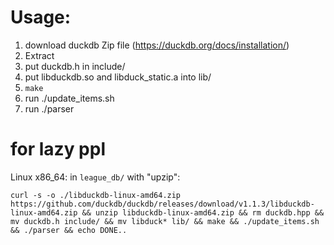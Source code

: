 # Usage:
1. download duckdb Zip file (https://duckdb.org/docs/installation/)
2. Extract
3. put duckdb.h in include/
4. put libduckdb.so and libduck_static.a into lib/
5. `make`
6. run ./update_items.sh
7. run ./parser
# for lazy ppl
Linux x86_64:
in `league_db/` with "upzip":
```
curl -s -o ./libduckdb-linux-amd64.zip https://github.com/duckdb/duckdb/releases/download/v1.1.3/libduckdb-linux-amd64.zip && unzip libduckdb-linux-amd64.zip && rm duckdb.hpp && mv duckdb.h include/ && mv libduck* lib/ && make && ./update_items.sh && ./parser && echo DONE..
```
